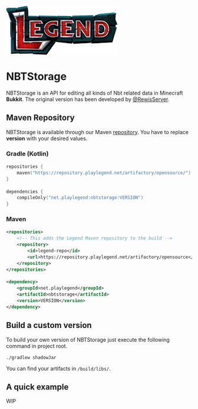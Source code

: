 <a href="https://playlegend.net"><img src="assets/full-logo-stone-highres.png" width="60%"></a>

# NBTStorage
NBTStorage is an API for editing all kinds of Nbt related data in Minecraft **Bukkit**.
The original version has been developed by [@RewisServer](https://github.com/RewisServer).

## Maven Repository
NBTStorage is available through our Maven [repository](https://repository.playlegend.net).
You have to replace **version** with your desired values. 

### Gradle (Kotlin)
```kotlin
repositories {
    maven("https://repository.playlegend.net/artifactory/opensource/")
}

dependencies {
    compileOnly("net.playlegend:nbtstorage:VERSION")
}
```

### Maven
```xml
<repositories>
    <!-- This adds the Legend Maven repository to the build -->
    <repository>
        <id>legend-repo</id>
        <url>https://repository.playlegend.net/artifactory/opensource</url>
    </repository>
</repositories>

<dependency>
    <groupId>net.playlegend</groupId>
    <artifactId>nbtstorage</artifactId>
    <version>VERSION</version>
</dependency>
```

## Build a custom version
To build your own version of NBTStorage just execute the following command in project root.
```shell script
./gradlew shadowJar
```
You can find your artifacts in `/build/libs/`.

## A quick example
WIP

